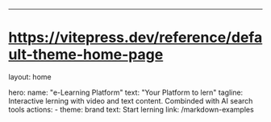 ---
# https://vitepress.dev/reference/default-theme-home-page
layout: home

hero:
  name: "e-Learning Platform"
  text: "Your Platform to lern"
  tagline: Interactive lerning with video and text content. Combinded with AI search tools
  actions:
    - theme: brand
      text: Start lerning
      link: /markdown-examples